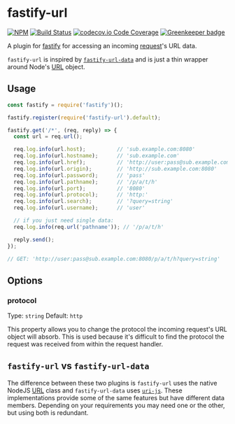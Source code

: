fastify-url
===========

[![NPM](https://img.shields.io/npm/v/fastify-url.svg)](https://www.npmjs.com/package/fastify-url)
[![Build Status](https://travis-ci.org/therealsamf/fastify-url.svg?branch=master)](https://travis-ci.org/therealsamf/fastify-url)
[![codecov.io Code Coverage](https://img.shields.io/codecov/c/github/therealsamf/fastify-url.svg?maxAge=2592000)](https://codecov.io/github/therealsamf/fastify-url?branch=master) [![Greenkeeper badge](https://badges.greenkeeper.io/therealsamf/fastify-url.svg)](https://greenkeeper.io/)



A plugin for [fastify](https://www.fastify.io/) for accessing an incoming [request](https://www.fastify.io/docs/latest/Request/)'s URL data.

`fastify-url` is inspired by [`fastify-url-data`](https://github.com/fastify/fastify-url-data) and is just a thin wrapper around Node's [URL](https://nodejs.org/api/url.html#url_class_url) object.

## Usage

```javascript
const fastify = require('fastify')();

fastify.register(require('fastify-url').default);

fastify.get('/*', (req, reply) => {
  const url = req.url();

  req.log.info(url.host);          // 'sub.example.com:8080'
  req.log.info(url.hostname);      // 'sub.example.com'
  req.log.info(url.href);          // 'http://user:pass@sub.example.com:8080/p/a/t/h?query=string'
  req.log.info(url.origin);        // 'http://sub.example.com:8080'
  req.log.info(url.password);      // 'pass'
  req.log.info(url.pathname);      // '/p/a/t/h'
  req.log.info(url.port);          // '8080'
  req.log.info(url.protocol);      // 'http:'
  req.log.info(url.search);        // '?query=string'
  req.log.info(url.username);      // 'user'

  // if you just need single data:
  req.log.info(req.url('pathname')); // '/p/a/t/h'

  reply.send();
});

// GET: 'http://user:pass@sub.example.com:8080/p/a/t/h?query=string'
```

## Options

### protocol

Type: `string`
Default: `http`

This property allows you to change the protocol the incoming request's URL object will absorb. This is used because it's difficult to find the protocol the request was received from within the request handler.

## `fastify-url` vs `fastify-url-data`

The difference between these two plugins is `fastify-url` uses the native NodeJS [URL](https://nodejs.org/api/url.html#url_class_url) class and `fastify-url-data` uses [`uri-js`](https://github.com/garycourt/uri-js). These implementations provide some of the same features but have different data members. Depending on your requirements you may need one or the other, but using both is redundant.
